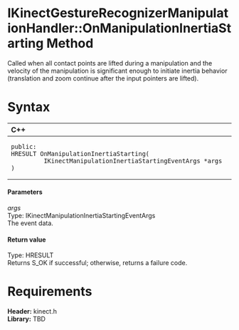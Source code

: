 IKinectGestureRecognizerManipulationHandler::OnManipulationInertiaStarting Method  
=================================================================================  

Called when all contact points are lifted during a manipulation and the velocity of the manipulation is significant enough to initiate inertia behavior (translation and zoom continue after the input pointers are lifted). <span id="syntaxSection"></span>

Syntax  
======  

<table>
<colgroup>
<col width="100%" />
</colgroup>
<thead>
<tr class="header">
<th align="left">C++</th>
</tr>
</thead>
<tbody>
<tr class="odd">
<td align="left"><pre><code>public:  
HRESULT OnManipulationInertiaStarting(  
         IKinectManipulationInertiaStartingEventArgs *args  
)</code></pre></td>
</tr>
</tbody>
</table>

<span id="ID4EG"></span>
#### Parameters  

*args*    
Type: IKinectManipulationInertiaStartingEventArgs  
The event data.  

<span id="ID4EP"></span>
#### Return value  

Type: HRESULT  
Returns S\_OK if successful; otherwise, returns a failure code.  

<span id="requirements"></span>

Requirements  
============  

**Header:** kinect.h  
**Library:** TBD  



<!--Please do not edit the data in the comment block below.-->
<!--
TOCTitle : OnManipulationInertiaStarting Method
RLTitle : IKinectGestureRecognizerManipulationHandler::OnManipulationInertiaStarting Method
KeywordK : OnManipulationInertiaStarting method
KeywordK : IKinectGestureRecognizerManipulationHandler::OnManipulationInertiaStarting method
KeywordF : IKinectGestureRecognizerManipulationHandler::OnManipulationInertiaStarting
KeywordF : OnManipulationInertiaStarting
KeywordF : Microsoft.Kinect.kinect.IKinectGestureRecognizerManipulationHandler.OnManipulationInertiaStarting(IKinectManipulationInertiaStartingEventArgs)
KeywordA : M:Microsoft.Kinect.kinect.IKinectGestureRecognizerManipulationHandler.OnManipulationInertiaStarting(IKinectManipulationInertiaStartingEventArgs)
AssetID : M:Microsoft.Kinect.kinect.IKinectGestureRecognizerManipulationHandler.OnManipulationInertiaStarting(IKinectManipulationInertiaStartingEventArgs)
Locale : en-us
CommunityContent : 1
APIType : Managed
APILocation : 
APIName : Microsoft.Kinect.kinect.IKinectGestureRecognizerManipulationHandler::OnManipulationInertiaStarting
TargetOS : Windows
TopicType : kbSyntax
DevLang : C++
DocSet : K4Wv2
ProjType : K4Wv2Proj
Technology : Kinect for Windows
Product : Kinect for Windows SDK v2
productversion : 20
-->
